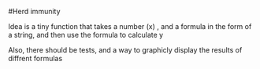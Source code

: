 #Herd immunity

Idea is a tiny function that takes a number (x) , and a formula in the form of a string, and then use the formula to calculate y

Also, there should be tests, and a way to graphicly display the results of diffrent formulas